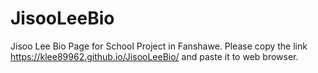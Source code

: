 # JisooLeeBio
Jisoo Lee Bio Page for School Project in Fanshawe.
Please copy the link https://klee89962.github.io/JisooLeeBio/ and paste it to web browser.
